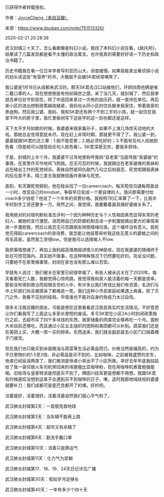 已获得作者转载授权。


作者：[JoyceCheng（来自豆瓣）](https://www.douban.com/people/30298116/)


来源：https://www.douban.com/note/751513320/


2020-02-21 20:28:38


武汉封城三十天了。怎么看都像是科幻小说。我找了本科幻小说在看，《敌托邦》，结果读了几篇发现都是看不太懂的政治寓言。也许我真的需要好好读一下历史和政治书籍了。  

历史书籍我在看一位日本学者写的亚历山大，进度缓慢。如果我能拿出看侦探小说的劲头读这些"有营养"的书，大概就不会被SK君经常嘲笑了。  

我公婆是1月18日从成都来武汉的，那天SK君去汉口站接他们，环顾四周他俩是唯二戴口罩的人。现在想想倒是有恍如隔世之感。来了没几天，就封城了，然后我爹就去单位驻守到现在，除了中途回来拿过一次他的血压药，就一直待在单位。再后来小区的进出控制政策越收越紧，我妈也从同小区的住处搬来我家住，带着我家的泰迪狗。然后我公婆、我妈、我和SK君还有两个不到三岁的小孩，就一起住在我家不咋大的房子里，我忙里偷闲写下这些字的这一刻也都还是这样。  

天下太平岁月如歌的时候，我婆婆来我家看孙子，如果不上演几场惊天动地的大戏，那她总会觉得意犹未尽。现在赶上非常时期，那就更不得了了。我公婆一到，婆婆就跟SK君约法三章：1.她不能受累；2.她必须吃好的；3.不能有任何人给她脸色看（但是她可以随意给任何人脸色看）。SK君深感无奈，要我多担待。  

于是，封城的上半个月，我婆婆干过背地里称呼我妈“县老表”当面骂我“臭婆娘”的事情，在家里作天作地鸡飞狗跳。忍无可忍的时候，我就跟远在老家避难的表妹和远在硅谷工作的死党倾诉。表妹自然是同仇敌忾几句之后劝我忍，死党呢跟我表妹的反应差不多。隔三差五我就微信轰炸表妹与死党。  

直到，有天跟死党聊到，他在硅谷找了一位careercoach，每天短信沟通每周面谈一小时，改变自己的mindset，争取早日变成一个更自律的人。我问那需要付给coach多少钱呢？他说了一个半年的资费价格。我按照7的汇率算了一下，比我半年的到手工资还要多一万。突然之间，我觉得，我要戴着面具搞好婆媳关系了。  

我用绝对的对错判断标准去评判一个因为种种历史与个人性格因素而显得失常的老妇人，被她的言行激怒，进而用自己的防御机制去进一步刺激她搞出更大的事情来进一步激怒我，然后让我忍无可忍跟朋友倾倒情绪垃圾。这个循环没有意义。我死党花得起careercoach的咨询费，我怎能让他屈尊来听我这些无意义的婆媳之间的鸡毛蒜皮。虽然我工资很low，但是我可以选择做人不low.  

我把事情想通了，再加上我妈超高情商超讲情义的神助攻，现在我婆婆的情绪终于处在可控范围内。其实她不做事，在这种特殊情况下仍然要吃好的，完全没问题，只要她不在家里搞事情，封闭在家也没有那么难以忍受。  

早就有人说过：我们被关在家里已经很幸福了，有些人被永远关在了2020年。每天看着死亡人数，我都觉得心惊肉跳。我觉得我和家人能活着的每一天都是侥幸。那些没有得到救治而抱憾去世的人中，有许多比我们有钱比我们有资源，名流们与中上阶层们尚且被感染了都难逃一死，我们这种小市民家庭如果遇上病毒，除了灭门之外，我看不见别的结局。毕竟谁也不能对自身的免疫力太过自信。  

很多关注我豆瓣的朋友，可能是想在这里看看武汉居民真实的生活情况。不好意思让你们看我写了上面这么多家长里短的废话。多亏SK君在小区24小时封闭政策施行之前，去超市买了四千多块钱的东西，我家储备的肉类完全够再吃一个月。面粉大米目前还够吃，而且通过小区业主组织的团购和美团都可以补到。蔬菜我们还是在美团上买，大概一周一买的频率。东西送来，我们就全副武装去小区门口隔着栅子门接货。  

现在我们也只能买到米面粮油与蔬菜等生活必需品而已。价格当然是偏高的，约为平日里物价的1.5至2倍。非必需品是买不到的，比如咖啡。之前被我盛赞的京东，快递已经延误两周了，我们推测是快递小哥出不了小区所致。幸好去年年底我姑姑给了我一袋邻居火车司机带回来的埃塞俄比亚咖啡粉，现在用咖啡机煮着勉强能喝。旧街场与皇家特浓是彻底买不到了，隅田川挂耳更是想都不用想。我跟SK君有时候感叹没想到这辈子会遇到买不到咖啡的日子。噢，这时我那地域歧视的婆婆就要补刀：我们成都可是星巴克都开了的噢。好的吧。  

活着就好，活着很好。活着活着自然我们就心平气和了。  

武汉肺炎封城第2天：一首朋克救地球  

武汉肺炎封城第3天：当车辆不能再上路  

武汉肺炎封城第4天：超市又有余粮了  

武汉肺炎封城第9天：勤洗手戴口罩  

武汉肺炎封城第10天：活着只是靠运气  

武汉肺炎封城第11天：化力气为浆糊  

武汉肺炎封城第17、18、19、24天日记详见广播  

武汉肺炎封城第30天：假如岁月足够长  

武汉肺炎封城第40天：一年有多少个四十天  

